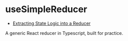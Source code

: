 # useSimpleReducer
 * [Extracting State Logic into a Reducer](https://beta.reactjs.org/learn/extracting-state-logic-into-a-reducer)

A generic React reducer in Typescript, built for practice. 
